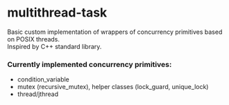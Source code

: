 # multithread-task
Basic custom implementation of wrappers of concurrency primitives based on POSIX threads.<br>
Inspired by C++ standard library.
### Currently implemented concurrency primitives:
* condition_variable
* mutex (recursive_mutex), helper classes (lock_guard, unique_lock)
* thread/jthread
